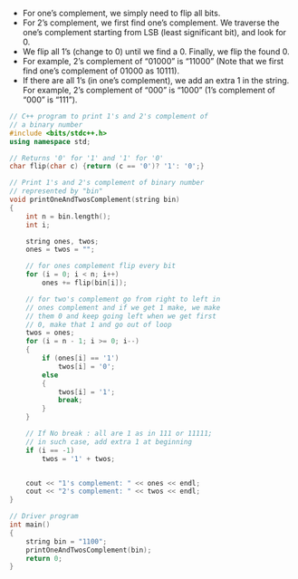 - For one’s complement, we simply need to flip all bits.
- For 2’s complement, we first find one’s complement. We traverse the one’s complement starting from LSB (least significant bit), and look for 0.
- We flip all 1’s (change to 0) until we find a 0. Finally, we flip the found 0.
- For example, 2’s complement of “01000” is “11000” (Note that we first find one’s complement of 01000 as 10111).
- If there are all 1’s (in one’s complement), we add an extra 1 in the string. For example, 2’s complement of “000” is “1000” (1’s complement of “000” is “111”).

```cpp
// C++ program to print 1's and 2's complement of
// a binary number
#include <bits/stdc++.h>
using namespace std;

// Returns '0' for '1' and '1' for '0'
char flip(char c) {return (c == '0')? '1': '0';}

// Print 1's and 2's complement of binary number
// represented by "bin"
void printOneAndTwosComplement(string bin)
{
	int n = bin.length();
	int i;

	string ones, twos;
	ones = twos = "";

	// for ones complement flip every bit
	for (i = 0; i < n; i++)
		ones += flip(bin[i]);

	// for two's complement go from right to left in
	// ones complement and if we get 1 make, we make
	// them 0 and keep going left when we get first
	// 0, make that 1 and go out of loop
	twos = ones;
	for (i = n - 1; i >= 0; i--)
	{
		if (ones[i] == '1')
			twos[i] = '0';
		else
		{
			twos[i] = '1';
			break;
		}
	}

	// If No break : all are 1 as in 111 or 11111;
	// in such case, add extra 1 at beginning
	if (i == -1)
		twos = '1' + twos;


	cout << "1's complement: " << ones << endl;
	cout << "2's complement: " << twos << endl;
}

// Driver program
int main()
{
	string bin = "1100";
	printOneAndTwosComplement(bin);
	return 0;
}

```
